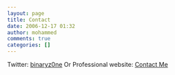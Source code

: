 ```yaml
---
layout: page
title: Contact
date: 2006-12-17 01:32
author: mohammed
comments: true
categories: []
---
```

Twitter: <a href="http://bit.ly/2MujBdf" target="_blank" rel="noopener noreferrer">binaryz0ne</a>
Or
Professional website: <a href="http://bit.ly/2MGscd4" target="_blank" rel="noopener noreferrer">Contact Me</a>
